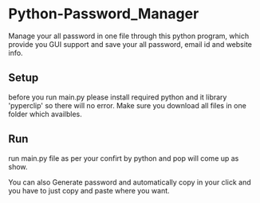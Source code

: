 # Python-Password_Manager
Manage your all password in one file through this python program, which provide you GUI support and save your all password, email id and website info.


## Setup
before you run main.py please install required python and it library 'pyperclip' so there will no error.
Make sure you download all files in one folder which availbles.

## Run
run main.py file as per your confirt by python and pop will come up as show.


You can also Generate password and automatically copy in your click and you have to just copy and paste where you want.
